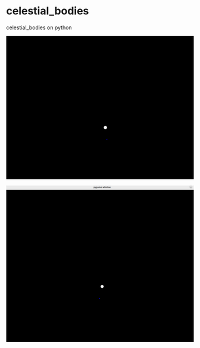 # celestial_bodies
celestial_bodies on python



![image](https://github.com/Krasul1a/celestial_bodies/blob/main/celestial_bodias.gif)


![alt text](image.png)
